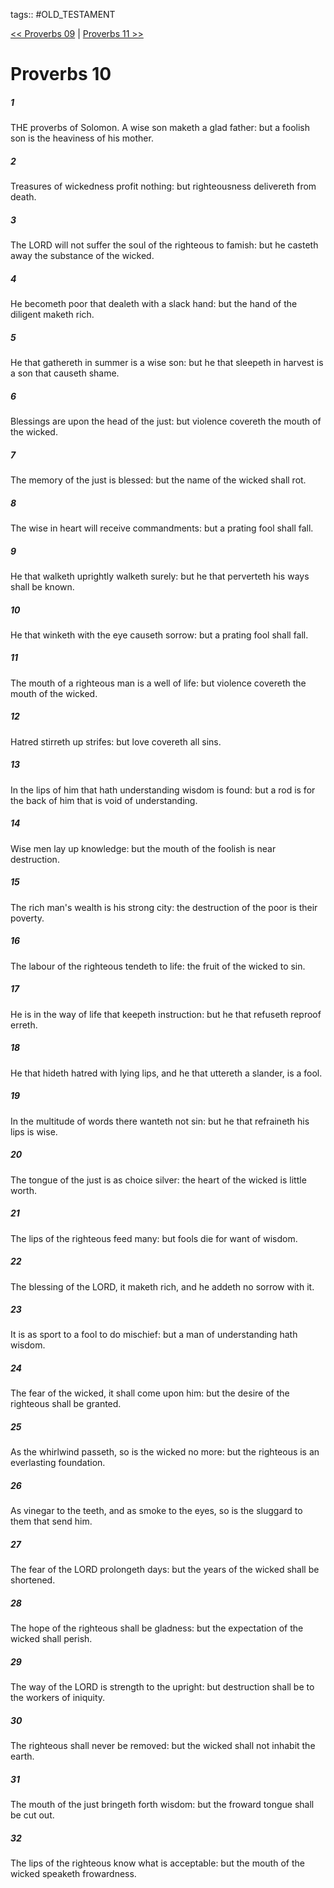 tags:: #OLD_TESTAMENT

[<< Proverbs 09](OLD_TESTAMENT/20_Proverbs/Proverbs_09.md) | [Proverbs 11 >>](OLD_TESTAMENT/20_Proverbs/Proverbs_11.md)

# Proverbs 10

##### 1

THE proverbs of Solomon. A wise son maketh a glad father: but a foolish son is the heaviness of his mother.

##### 2

Treasures of wickedness profit nothing: but righteousness delivereth from death.

##### 3

The LORD will not suffer the soul of the righteous to famish: but he casteth away the substance of the wicked.

##### 4

He becometh poor that dealeth with a slack hand: but the hand of the diligent maketh rich.

##### 5

He that gathereth in summer is a wise son: but he that sleepeth in harvest is a son that causeth shame.

##### 6

Blessings are upon the head of the just: but violence covereth the mouth of the wicked.

##### 7

The memory of the just is blessed: but the name of the wicked shall rot.

##### 8

The wise in heart will receive commandments: but a prating fool shall fall.

##### 9

He that walketh uprightly walketh surely: but he that perverteth his ways shall be known.

##### 10

He that winketh with the eye causeth sorrow: but a prating fool shall fall.

##### 11

The mouth of a righteous man is a well of life: but violence covereth the mouth of the wicked.

##### 12

Hatred stirreth up strifes: but love covereth all sins.

##### 13

In the lips of him that hath understanding wisdom is found: but a rod is for the back of him that is void of understanding.

##### 14

Wise men lay up knowledge: but the mouth of the foolish is near destruction.

##### 15

The rich man's wealth is his strong city: the destruction of the poor is their poverty.

##### 16

The labour of the righteous tendeth to life: the fruit of the wicked to sin.

##### 17

He is in the way of life that keepeth instruction: but he that refuseth reproof erreth.

##### 18

He that hideth hatred with lying lips, and he that uttereth a slander, is a fool.

##### 19

In the multitude of words there wanteth not sin: but he that refraineth his lips is wise.

##### 20

The tongue of the just is as choice silver: the heart of the wicked is little worth.

##### 21

The lips of the righteous feed many: but fools die for want of wisdom.

##### 22

The blessing of the LORD, it maketh rich, and he addeth no sorrow with it.

##### 23

It is as sport to a fool to do mischief: but a man of understanding hath wisdom.

##### 24

The fear of the wicked, it shall come upon him: but the desire of the righteous shall be granted.

##### 25

As the whirlwind passeth, so is the wicked no more: but the righteous is an everlasting foundation.

##### 26

As vinegar to the teeth, and as smoke to the eyes, so is the sluggard to them that send him.

##### 27

The fear of the LORD prolongeth days: but the years of the wicked shall be shortened.

##### 28

The hope of the righteous shall be gladness: but the expectation of the wicked shall perish.

##### 29

The way of the LORD is strength to the upright: but destruction shall be to the workers of iniquity.

##### 30

The righteous shall never be removed: but the wicked shall not inhabit the earth.

##### 31

The mouth of the just bringeth forth wisdom: but the froward tongue shall be cut out.

##### 32

The lips of the righteous know what is acceptable: but the mouth of the wicked speaketh frowardness.
